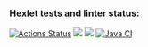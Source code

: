 ### Hexlet tests and linter status:
[![Actions Status](https://github.com/Stepan203/java-project-78/workflows/hexlet-check/badge.svg)](https://github.com/Stepan203/java-project-78/actions)
<a href="https://codeclimate.com/github/Stepan203/java-project-71/maintainability"><img src="https://api.codeclimate.com/v1/badges/bfe5c2952e09418a3911/maintainability" /></a>
<a href="https://codeclimate.com/github/Stepan203/java-project-78/test_coverage"><img src="https://api.codeclimate.com/v1/badges/2b7411cb139a966cfca8/test_coverage" /></a>
[![Java CI](https://github.com/Stepan203/java-project-71/actions/workflows/main.yml/badge.svg)](https://github.com/Stepan203/java-project-71/actions)
